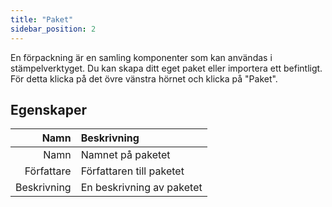 ```yaml
---
title: "Paket"
sidebar_position: 2
---
```


En förpackning är en samling komponenter som kan användas i stämpelverktyget. Du kan skapa ditt eget paket eller importera ett befintligt. För detta klicka på det övre vänstra hörnet och klicka på "Paket".

## Egenskaper

|        Namn | Beskrivning               |
| -----------:|:------------------------- |
|        Namn | Namnet på paketet         |
|  Författare | Författaren till paketet  |
| Beskrivning | En beskrivning av paketet |

